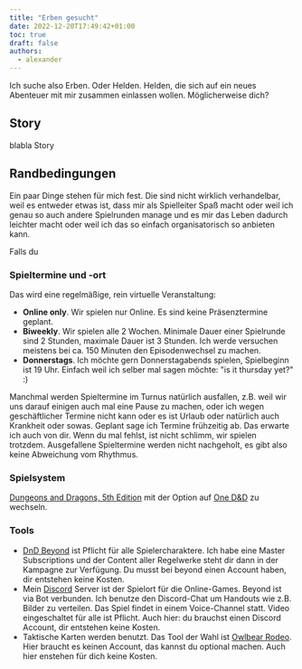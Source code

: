 ```yaml
---
title: "Erben gesucht"
date: 2022-12-20T17:49:42+01:00
toc: true
draft: false
authors:
  - alexander
---
```


Ich suche also Erben. Oder Helden. Helden, die sich auf ein neues Abenteuer mit mir zusammen einlassen wollen. Möglicherweise dich?



## Story

blabla Story

## Randbedingungen

Ein paar Dinge stehen für mich fest. Die sind nicht wirklich verhandelbar, weil es entweder etwas ist, dass mir als Spielleiter Spaß macht oder weil ich genau so auch andere Spielrunden manage und es mir das Leben dadurch leichter macht oder weil ich das so einfach organisatorisch so anbieten kann.

Falls du 

### Spieltermine und -ort

Das wird eine regelmäßige, rein virtuelle Veranstaltung:

- **Online only**. Wir spielen nur Online. Es sind keine Präsenztermine geplant.
- **Biweekly**. Wir spielen alle 2 Wochen. Minimale Dauer einer Spielrunde sind 2 Stunden, maximale Dauer ist 3 Stunden. Ich werde versuchen meistens bei ca. 150 Minuten den Episodenwechsel zu machen.
- **Donnerstags**. Ich möchte gern Donnerstagabends spielen, Spielbeginn ist 19 Uhr. Einfach weil ich selber mal sagen möchte: "is it thursday yet?" :)

Manchmal werden Spieltermine im Turnus natürlich ausfallen, z.B. weil wir uns darauf einigen auch mal eine Pause zu machen, oder ich wegen geschäftlicher Termine nicht kann oder es ist Urlaub oder natürlich auch Krankheit oder sowas. Geplant sage ich Termine frühzeitig ab. Das erwarte ich auch von dir. Wenn du mal fehlst, ist nicht schlimm, wir spielen trotzdem. Ausgefallene Spieltermine werden nicht nachgeholt, es gibt also keine Abweichung vom Rhythmus.

### Spielsystem

[Dungeons and Dragons, 5th Edition](https://dnd.wizards.com/) mit der Option auf [One D&D](https://www.dndbeyond.com/one-dnd) zu wechseln.

### Tools

- [DnD Beyond](https://www.dndbeyond.com/) ist Pflicht für alle Spielercharaktere. Ich habe eine Master Subscriptions und der Content aller Regelwerke steht dir dann in der Kampagne zur Verfügung. Du musst bei beyond einen Account haben, dir entstehen keine Kosten.
- Mein [Discord](https://discord.com/) Server ist der Spielort für die Online-Games. Beyond ist via Bot verbunden. Ich benutze den Discord-Chat um Handouts wie z.B. Bilder zu verteilen. Das Spiel findet in einem Voice-Channel statt. Video eingeschaltet für alle ist Pflicht. Auch hier: du brauchst einen Discord Account, dir entstehen keine Kosten.
- Taktische Karten werden benutzt. Das Tool der Wahl ist [Owlbear Rodeo](https://www.owlbear.app/). Hier braucht es keinen Account, das kannst du optional machen. Auch hier enstehen für dich keine Kosten.